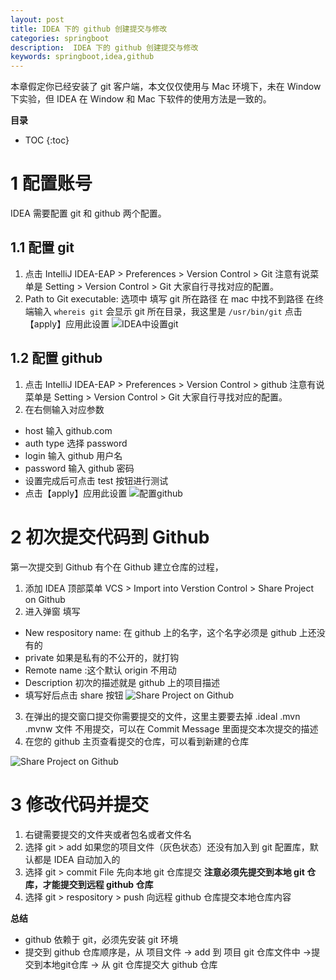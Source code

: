 ```yaml
---
layout: post
title: IDEA 下的 github 创建提交与修改
categories: springboot
description:  IDEA 下的 github 创建提交与修改
keywords: springboot,idea,github
---
```


本章假定你已经安装了 git 客户端，本文仅仅使用与 Mac 环境下，未在 Window下实验，但 IDEA 在 Window 和 Mac 下软件的使用方法是一致的。 


**目录**

* TOC
{:toc}


# 1 配置账号
IDEA 需要配置 git 和 github 两个配置。
## 1.1 配置 git
1. 点击 IntelliJ IDEA-EAP > Preferences > Version Control > Git 注意有说菜单是 Setting > Version Control > Git 大家自行寻找对应的配置。
2. Path to Git executable: 选项中 填写 git 所在路径
在 mac 中找不到路径 在终端输入 `whereis git` 会显示 git 所在目录，我这里是 `/usr/bin/git` 点击【apply】应用此设置
![IDEA中设置git](https://www.cnblogs.com/images/cnblogs_com/fishpro/1453719/o_github0.png)

## 1.2 配置 github
1. 点击 IntelliJ IDEA-EAP > Preferences > Version Control > github 注意有说菜单是 Setting > Version Control > Git 大家自行寻找对应的配置。
2. 在右侧输入对应参数
- host 输入 github.com
- auth type 选择 password
- login 输入 github 用户名
- password 输入 github 密码
- 设置完成后可点击 test 按钮进行测试
- 点击【apply】应用此设置
![配置github](https://www.cnblogs.com/images/cnblogs_com/fishpro/1453719/o_github1.png)

# 2 初次提交代码到 Github
第一次提交到 Github 有个在 Github 建立仓库的过程，
1. 添加 IDEA 顶部菜单 VCS > Import into Verstion Control > Share Project on Github
2. 进入弹窗 填写
- New respository name: 在 github 上的名字，这个名字必须是 github 上还没有的
- private 如果是私有的不公开的，就打钩
- Remote name :这个默认 origin 不用动
- Description 初次的描述就是 github 上的项目描述
- 填写好后点击 share 按钮
![Share Project on Github](https://www.cnblogs.com/images/cnblogs_com/fishpro/1453719/o_github2.png)
3. 在弹出的提交窗口提交你需要提交的文件，这里主要要去掉 .ideal .mvn .mvnw 文件 不用提交，可以在 Commit Message 里面提交本次提交的描述
4. 在您的 github 主页查看提交的仓库，可以看到新建的仓库

![Share Project on Github](https://www.cnblogs.com/images/cnblogs_com/fishpro/1453719/o_github3.png)


# 3 修改代码并提交
1. 右键需要提交的文件夹或者包名或者文件名
2. 选择 git > add 如果您的项目文件（灰色状态）还没有加入到 git 配置库，默认都是 IDEA 自动加入的
3. 选择 git > commit File 先向本地 git 仓库提交 **注意必须先提交到本地 git 仓库，才能提交到远程 github 仓库**
4. 选择 git > respository > push 向远程 github 仓库提交本地仓库内容

**总结**
- github 依赖于 git，必须先安装 git 环境
- 提交到 github 仓库顺序是，从 项目文件 -> add 到 项目 git 仓库文件中 ->提交到本地git仓库 -> 从 git 仓库提交大 github 仓库
